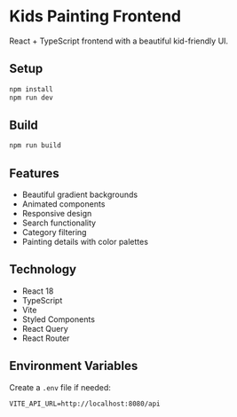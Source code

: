 # Kids Painting Frontend

React + TypeScript frontend with a beautiful kid-friendly UI.

## Setup

```bash
npm install
npm run dev
```

## Build

```bash
npm run build
```

## Features

- Beautiful gradient backgrounds
- Animated components
- Responsive design
- Search functionality
- Category filtering
- Painting details with color palettes

## Technology

- React 18
- TypeScript
- Vite
- Styled Components
- React Query
- React Router

## Environment Variables

Create a `.env` file if needed:

```
VITE_API_URL=http://localhost:8080/api
```
